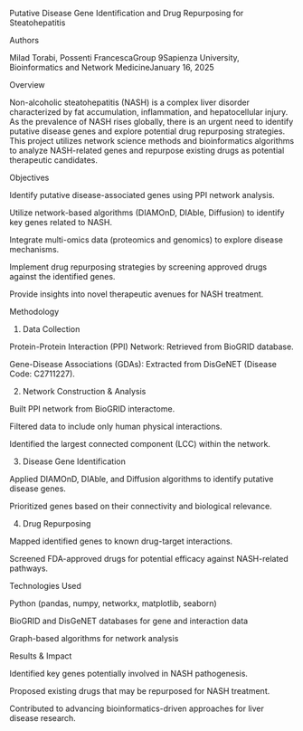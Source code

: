 Putative Disease Gene Identification and Drug Repurposing for Steatohepatitis

Authors

Milad Torabi, Possenti FrancescaGroup 9Sapienza University, Bioinformatics and Network MedicineJanuary 16, 2025

Overview

Non-alcoholic steatohepatitis (NASH) is a complex liver disorder characterized by fat accumulation, inflammation, and hepatocellular injury. As the prevalence of NASH rises globally, there is an urgent need to identify putative disease genes and explore potential drug repurposing strategies. This project utilizes network science methods and bioinformatics algorithms to analyze NASH-related genes and repurpose existing drugs as potential therapeutic candidates.

Objectives

Identify putative disease-associated genes using PPI network analysis.

Utilize network-based algorithms (DIAMOnD, DIAble, Diffusion) to identify key genes related to NASH.

Integrate multi-omics data (proteomics and genomics) to explore disease mechanisms.

Implement drug repurposing strategies by screening approved drugs against the identified genes.

Provide insights into novel therapeutic avenues for NASH treatment.

Methodology

1. Data Collection

Protein-Protein Interaction (PPI) Network: Retrieved from BioGRID database.

Gene-Disease Associations (GDAs): Extracted from DisGeNET (Disease Code: C2711227).

2. Network Construction & Analysis

Built PPI network from BioGRID interactome.

Filtered data to include only human physical interactions.

Identified the largest connected component (LCC) within the network.

3. Disease Gene Identification

Applied DIAMOnD, DIAble, and Diffusion algorithms to identify putative disease genes.

Prioritized genes based on their connectivity and biological relevance.

4. Drug Repurposing

Mapped identified genes to known drug-target interactions.

Screened FDA-approved drugs for potential efficacy against NASH-related pathways.

Technologies Used

Python (pandas, numpy, networkx, matplotlib, seaborn)

BioGRID and DisGeNET databases for gene and interaction data

Graph-based algorithms for network analysis

Results & Impact

Identified key genes potentially involved in NASH pathogenesis.

Proposed existing drugs that may be repurposed for NASH treatment.

Contributed to advancing bioinformatics-driven approaches for liver disease research.
